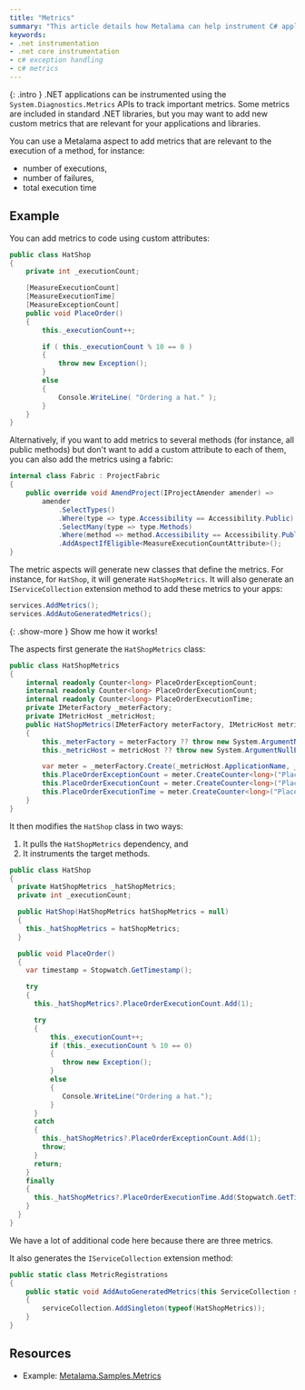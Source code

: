 ```yaml
---
title: "Metrics"
summary: "This article details how Metalama can help instrument C# applications to make them more observable in production by adding logging, tracing, exception handling, and metrics"
keywords:
- .net instrumentation
- .net core instrumentation
- c# exception handling
- c# metrics
---
```


{: .intro }
.NET applications can be instrumented using the `System.Diagnostics.Metrics` APIs to track important metrics. Some
metrics are included in standard .NET libraries, but you may want to add new custom metrics that are relevant for your
applications and libraries.

You can use a Metalama aspect to add metrics that are relevant to the execution of a method, for instance:

- number of executions,
- number of failures,
- total execution time

## Example

You can add metrics to code using custom attributes:

```cs
public class HatShop
{
    private int _executionCount;

    [MeasureExecutionCount]
    [MeasureExecutionTime]
    [MeasureExceptionCount]
    public void PlaceOrder()
    {
        this._executionCount++;

        if ( this._executionCount % 10 == 0 )
        {
            throw new Exception();
        }
        else
        {
            Console.WriteLine( "Ordering a hat." );
        }
    }
}
```

Alternatively, if you want to add metrics to several methods (for instance, all public methods) but don't want to add a
custom attribute to each of them, you can also add the metrics using a fabric:

```csharp
internal class Fabric : ProjectFabric
{
    public override void AmendProject(IProjectAmender amender) =>
        amender
            .SelectTypes()
            .Where(type => type.Accessibility == Accessibility.Public)
            .SelectMany(type => type.Methods)
            .Where(method => method.Accessibility == Accessibility.Public)
            .AddAspectIfEligible<MeasureExecutionCountAttribute>();
}
```

The metric aspects will generate new classes that define the metrics. For instance, for `HatShop`, it will generate
`HatShopMetrics`. It will also generate an `IServiceCollection` extension method to add these metrics to your apps:

```csharp
services.AddMetrics();
services.AddAutoGeneratedMetrics();
```

{: .show-more }
Show me how it works!

The aspects first generate the `HatShopMetrics` class:

```csharp
public class HatShopMetrics
{
    internal readonly Counter<long> PlaceOrderExceptionCount;
    internal readonly Counter<long> PlaceOrderExecutionCount;
    internal readonly Counter<long> PlaceOrderExecutionTime;
    private IMeterFactory _meterFactory;
    private IMetricHost _metricHost;
    public HatShopMetrics(IMeterFactory meterFactory, IMetricHost metricHost )
    {
        this._meterFactory = meterFactory ?? throw new System.ArgumentNullException(nameof(meterFactory));
        this._metricHost = metricHost ?? throw new System.ArgumentNullException(nameof(metricHost));

        var meter = _meterFactory.Create(_metricHost.ApplicationName, _metricHost.ApplicationVersion, _metricHost.Tags);
        this.PlaceOrderExceptionCount = meter.CreateCounter<long>("PlaceOrder.ExceptionCount");
        this.PlaceOrderExecutionCount = meter.CreateCounter<long>("PlaceOrder.ExecutionCount");
        this.PlaceOrderExecutionTime = meter.CreateCounter<long>("PlaceOrder.ExecutionTime");
    }
}
 ```

It then modifies the `HatShop` class in two ways:

1. It pulls the `HatShopMetrics` dependency, and
2. It instruments the target methods.

```csharp
public class HatShop
{
  private HatShopMetrics _hatShopMetrics;
  private int _executionCount;

  public HatShop(HatShopMetrics hatShopMetrics = null)
  {
    this._hatShopMetrics = hatShopMetrics;
  }

  public void PlaceOrder()
  {
    var timestamp = Stopwatch.GetTimestamp();

    try
    {
      this._hatShopMetrics?.PlaceOrderExecutionCount.Add(1);

      try
      {
          this._executionCount++;
          if (this._executionCount % 10 == 0)
          {
             throw new Exception();
          }
          else
          {
             Console.WriteLine("Ordering a hat.");
          }
      }
      catch
      {
        this._hatShopMetrics?.PlaceOrderExceptionCount.Add(1);
        throw;
      }
      return;
    }
    finally
    {
      this._hatShopMetrics?.PlaceOrderExecutionTime.Add(Stopwatch.GetTimestamp() - timestamp);
    }
  }
}
```

We have a lot of additional code here because there are three metrics.

It also generates the `IServiceCollection` extension method:

```csharp
public static class MetricRegistrations
{
    public static void AddAutoGeneratedMetrics(this ServiceCollection serviceCollection)
    {
        serviceCollection.AddSingleton(typeof(HatShopMetrics));
    }
}
```

## Resources

- Example: [Metalama.Samples.Metrics](https://github.com/metalama/Metalama.Samples/tree/develop/2025.0/examples/metrics)
